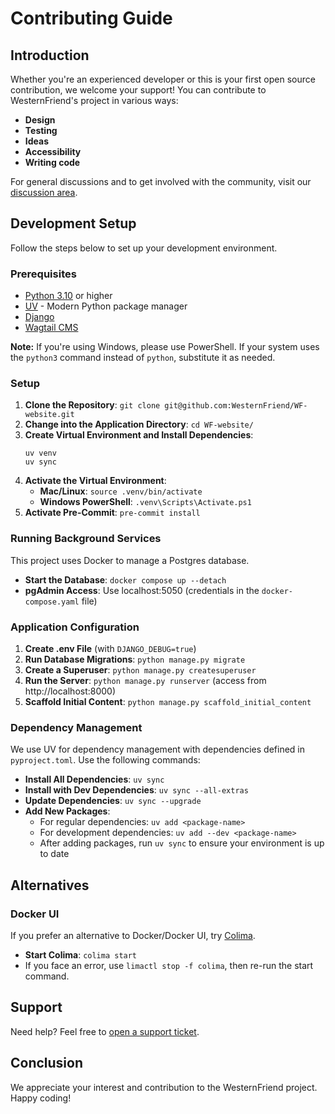 # Contributing Guide

## Introduction

Whether you're an experienced developer or this is your first open source contribution, we welcome your support! You can contribute to WesternFriend's project in various ways:

- **Design**
- **Testing**
- **Ideas**
- **Accessibility**
- **Writing code**

For general discussions and to get involved with the community, visit our [discussion area](https://github.com/WesternFriend/WF-website/discussions).

## Development Setup

Follow the steps below to set up your development environment.

### Prerequisites

- [Python 3.10](https://www.python.org/) or higher
- [UV](https://github.com/astral-sh/uv) - Modern Python package manager
- [Django](https://www.djangoproject.com/)
- [Wagtail CMS](https://wagtail.io/)

**Note:** If you're using Windows, please use PowerShell. If your system uses the `python3` command instead of `python`, substitute it as needed.

### Setup

1. **Clone the Repository**: `git clone git@github.com:WesternFriend/WF-website.git`
2. **Change into the Application Directory**: `cd WF-website/`
3. **Create Virtual Environment and Install Dependencies**:
   ```
   uv venv
   uv sync
   ```
4. **Activate the Virtual Environment**:
   - **Mac/Linux**: `source .venv/bin/activate`
   - **Windows PowerShell**: `.venv\Scripts\Activate.ps1`
5. **Activate Pre-Commit**: `pre-commit install`

### Running Background Services

This project uses Docker to manage a Postgres database.

- **Start the Database**: `docker compose up --detach`
- **pgAdmin Access**: Use localhost:5050 (credentials in the `docker-compose.yaml` file)

### Application Configuration

1. **Create .env File** (with `DJANGO_DEBUG=true`)
2. **Run Database Migrations**: `python manage.py migrate`
3. **Create a Superuser**: `python manage.py createsuperuser`
4. **Run the Server**: `python manage.py runserver` (access from http://localhost:8000)
5. **Scaffold Initial Content**: `python manage.py scaffold_initial_content`

### Dependency Management

We use UV for dependency management with dependencies defined in `pyproject.toml`. Use the following commands:

- **Install All Dependencies**: `uv sync`
- **Install with Dev Dependencies**: `uv sync --all-extras`
- **Update Dependencies**: `uv sync --upgrade`
- **Add New Packages**:
  - For regular dependencies: `uv add <package-name>`
  - For development dependencies: `uv add --dev <package-name>`
  - After adding packages, run `uv sync` to ensure your environment is up to date

## Alternatives

### Docker UI

If you prefer an alternative to Docker/Docker UI, try [Colima](https://github.com/abiosoft/colima).

- **Start Colima**: `colima start`
- If you face an error, use `limactl stop -f colima`, then re-run the start command.

## Support

Need help? Feel free to [open a support ticket](https://github.com/WesternFriend/WF-website/issues).

## Conclusion

We appreciate your interest and contribution to the WesternFriend project. Happy coding!
